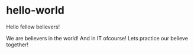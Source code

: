 # hello-world
 
Hello fellow believers!

We are believers in the world! And in IT ofcourse!
Lets practice our believe together!

